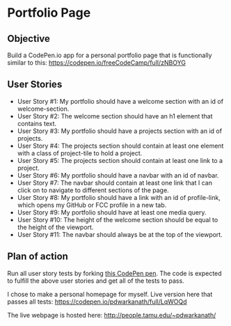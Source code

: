 # Portfolio Page

## Objective

Build a CodePen.io app for a personal portfolio page that is functionally similar to this: https://codepen.io/freeCodeCamp/full/zNBOYG

## User Stories

* User Story #1: My portfolio should have a welcome section with an id of welcome-section.
* User Story #2: The welcome section should have an h1 element that contains text.
* User Story #3: My portfolio should have a projects section with an id of projects.
* User Story #4: The projects section should contain at least one element with a class of project-tile to hold a project.
* User Story #5: The projects section should contain at least one link to a project.
* User Story #6: My portfolio should have a navbar with an id of navbar.
* User Story #7: The navbar should contain at least one link that I can click on to navigate to different sections of the page.
* User Story #8: My portfolio should have a link with an id of profile-link, which opens my GitHub or FCC profile in a new tab.
* User Story #9: My portfolio should have at least one media query.
* User Story #10: The height of the welcome section should be equal to the height of the viewport.
* User Story #11: The navbar should always be at the top of the viewport.


## Plan of action

Run all user story tests by forking [this CodePen pen](http://codepen.io/freeCodeCamp/pen/MJjpwO). The code is expected to fulfill the above user stories and get all of the tests to pass.

I chose to make a personal homepage for myself. Live version here that passes all tests: https://codepen.io/pdwarkanath/full/LqWOQd 

The live webpage is hosted here: http://people.tamu.edu/~pdwarkanath/
